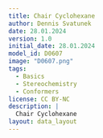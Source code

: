 ```yaml
---
title: Chair Cyclohexane
author: Dennis Svatunek
date: 28.01.2024
version: 1.0
initial_date: 28.01.2024
model_id: D0607
image: "D0607.png"
tags: 
  - Basics
  - Stereochemistry
  - Conformers
license: CC BY-NC
description: |
  Chair Cyclohexane
layout: data_layout
---
```

<script src="https://code.jquery.com/jquery-3.6.0.min.js"></script>
<script src="https://3Dmol.org/build/3Dmol-min.js"></script>
<script src="https://cdnjs.cloudflare.com/ajax/libs/three.js/r128/three.min.js"></script>
<div style="text-align: center;">
<div id="D0607" style="margin: auto; width: 500px; height: 500px;"></div>

</div>
<script>
(function() {
$(document).ready(function() {

var viewer = $3Dmol.createViewer("D0607", {defaultcolors: $3Dmol.elementColors.Jmol});
	
    var xyz = `18
0 1
C -1.137553  0.907652  0.229233
C  0.216895  1.438789 -0.229351
C -1.354566 -0.531409 -0.228985
C  1.354567  0.531400  0.229000
C -0.216883 -1.438789  0.229356
C  1.137554 -0.907649 -0.229252
H -1.941568  1.548204 -0.140900
H -1.190395  0.950481  1.322845
H  0.226560  1.506308 -1.322901
H  0.370116  2.455270  0.141162
H -1.417331 -0.556299 -1.322702
H -2.311450 -0.907689  0.140583
H  1.417299  0.556266  1.322720
H  2.311462  0.907691 -0.140529
H -0.226533 -1.506300  1.322907
H -0.370111 -2.455274 -0.141146
H  1.941579 -1.548214  0.140835
H  1.190361 -0.950444 -1.322867`; 


    viewer.addModel(xyz, "xyz");
    viewer.setStyle({}, {stick: {radius: 0.15}, sphere: {scale: 0.25}});
    viewer.zoomTo();
	    viewer.rotate(90, {vx: 1, vy: 0, vz: 0});
	viewer.rotate(180, {vx: 0, vy: 0, vz: 1});
	viewer.rotate(35, {vx: 0, vy: 1, vz: 0});
	viewer.rotate(10, {vx: 1, vy: 0, vz: 0});
    viewer.zoom(1.4);
	viewer.setBackgroundColor('#f9f9f9');
    viewer.setViewStyle({style: 'outline', color: 'black', width: 0.02});
    viewer.render();

$("#D0607").css("position", "relative");
  });
})();
</script>

